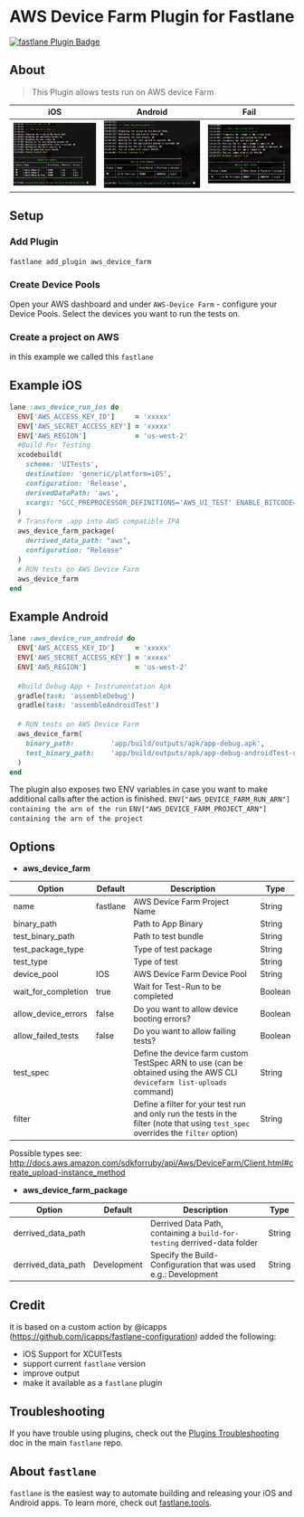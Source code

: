 # AWS Device Farm Plugin for Fastlane

[![fastlane Plugin Badge](https://rawcdn.githack.com/fastlane/fastlane/master/fastlane/assets/plugin-badge.svg)](https://rubygems.org/gems/fastlane-plugin-aws_device_farm)


## About
> This Plugin allows tests run on AWS device Farm


| iOS | Android | Fail |
|----------|-------------|-------------|
| ![Screenshot](assets/screen_done.png) |  ![Screenshot](assets/screen_don_android.png)| ![Screenshot](assets/fail.png) |




## Setup
### Add Plugin
```
fastlane add_plugin aws_device_farm
```

### Create Device Pools
Open your AWS dashboard and under `AWS-Device Farm` - configure your Device Pools.
Select the devices you want to run the tests on.


### Create a project on AWS
in this example we called this `fastlane`

## Example iOS

```ruby
lane :aws_device_run_ios do
  ENV['AWS_ACCESS_KEY_ID']     = 'xxxxx'
  ENV['AWS_SECRET_ACCESS_KEY'] = 'xxxxx'
  ENV['AWS_REGION']            = 'us-west-2'
  #Build For Testing
  xcodebuild(
    scheme: 'UITests',
    destination: 'generic/platform=iOS',
    configuration: 'Release',
    derivedDataPath: 'aws',
    xcargs: "GCC_PREPROCESSOR_DEFINITIONS='AWS_UI_TEST' ENABLE_BITCODE=NO CODE_SIGN_IDENTITY="" CODE_SIGNING_REQUIRED=NO build-for-testing"
  )
  # Transform .app into AWS compatible IPA
  aws_device_farm_package(
    derrived_data_path: "aws",
    configuration: "Release"
  )
  # RUN tests on AWS Device Farm
  aws_device_farm
end
```


## Example Android

```ruby
lane :aws_device_run_android do
  ENV['AWS_ACCESS_KEY_ID']     = 'xxxxx'
  ENV['AWS_SECRET_ACCESS_KEY'] = 'xxxxx'
  ENV['AWS_REGION']            = 'us-west-2'

  #Build Debug App + Instrumentation Apk
  gradle(task: 'assembleDebug')
  gradle(task: 'assembleAndroidTest')

  # RUN tests on AWS Device Farm
  aws_device_farm(
    binary_path:         'app/build/outputs/apk/app-debug.apk',
    test_binary_path:    'app/build/outputs/apk/app-debug-androidTest-unaligned.apk'
  )
end
```

The plugin also exposes two ENV variables in case you want to make additional calls after the action is finished.
`ENV["AWS_DEVICE_FARM_RUN_ARN"] containing the arn of the run`
`ENV["AWS_DEVICE_FARM_PROJECT_ARN"] containing the arn of the project`

## Options

 * **aws_device_farm**

|  Option |  Default  |  Description |  Type |
|---|---|---|---|
|  name |  fastlane  |  AWS Device Farm Project Name |  String |
|  binary_path |    |  Path to App Binary |  String |
|  test_binary_path |    |  Path to test bundle |  String |
|  test_package_type |    |  Type of test package |  String |
|  test_type |    |  Type of test |  String |
|  device_pool | IOS | AWS Device Farm Device Pool | String |
|  wait_for_completion | true | Wait for Test-Run to be completed | Boolean |
|  allow_device_errors | false | Do you want to allow device booting errors? | Boolean |
|  allow_failed_tests | false | Do you want to allow failing tests? | Boolean |
|  test_spec |    | Define the device farm custom TestSpec ARN to use (can be obtained using the AWS CLI `devicefarm list-uploads` command) | String |
|  filter |    | Define a filter for your test run and only run the tests in the filter (note that using `test_spec` overrides the `filter` option) | String |

Possible types see: http://docs.aws.amazon.com/sdkforruby/api/Aws/DeviceFarm/Client.html#create_upload-instance_method

* **aws_device_farm_package**

|  Option |  Default  |  Description |  Type |
|---|---|---|---|
|  derrived_data_path |    |  Derrived Data Path, containing a `build-for-testing` derrived-data folder |  String |
|  derrived_data_path |  Development   |  Specify the Build-Configuration that was used e.g.: Development |  String |


## Credit
it is based on a custom action by @icapps (https://github.com/icapps/fastlane-configuration)
added the following:
  * iOS Support for XCUITests
  * support current `fastlane` version
  * improve output
  * make it available as a `fastlane` plugin


## Troubleshooting

If you have trouble using plugins, check out the [Plugins Troubleshooting](https://github.com/fastlane/fastlane/blob/master/fastlane/docs/PluginsTroubleshooting.md) doc in the main `fastlane` repo.


## About `fastlane`

`fastlane` is the easiest way to automate building and releasing your iOS and Android apps. To learn more, check out [fastlane.tools](https://fastlane.tools).
